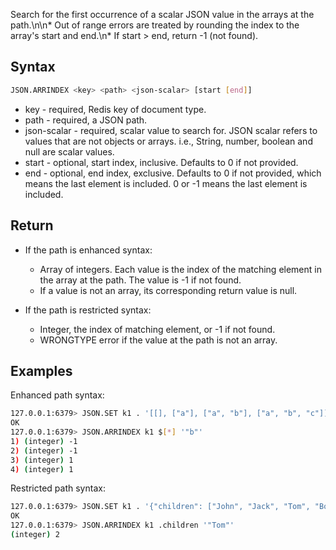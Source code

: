 Search for the first occurrence of a scalar JSON value in the arrays at the path.\n\n* Out of range errors are treated by rounding the index to the array's start and end.\n* If start > end, return -1 (not found).

## Syntax

```bash
JSON.ARRINDEX <key> <path> <json-scalar> [start [end]]
```

* key - required, Redis key of document type.
* path - required, a JSON path.
* json-scalar - required, scalar value to search for. JSON scalar refers to values that are not objects or arrays.
  i.e., String, number, boolean and null are scalar values.
* start - optional, start index, inclusive. Defaults to 0 if not provided.
* end - optional, end index, exclusive. Defaults to 0 if not provided, which means the last element is included.
  0 or -1 means the last element is included.

## Return

* If the path is enhanced syntax:
    * Array of integers. Each value is the index of the matching element in the array at the path. The value is -1 if not found.
    * If a value is not an array, its corresponding return value is null.

* If the path is restricted syntax:
    * Integer, the index of matching element, or -1 if not found.
    * WRONGTYPE error if the value at the path is not an array.

## Examples

Enhanced path syntax:

```bash
127.0.0.1:6379> JSON.SET k1 . '[[], ["a"], ["a", "b"], ["a", "b", "c"]]'
OK
127.0.0.1:6379> JSON.ARRINDEX k1 $[*] '"b"'
1) (integer) -1
2) (integer) -1
3) (integer) 1
4) (integer) 1
```

Restricted path syntax:

```bash
127.0.0.1:6379> JSON.SET k1 . '{"children": ["John", "Jack", "Tom", "Bob", "Mike"]}'
OK
127.0.0.1:6379> JSON.ARRINDEX k1 .children '"Tom"'
(integer) 2
```
